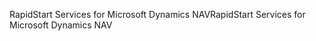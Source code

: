<span data-ttu-id="c4cb9-101">RapidStart Services for Microsoft Dynamics NAV</span><span class="sxs-lookup"><span data-stu-id="c4cb9-101">RapidStart Services for Microsoft Dynamics NAV</span></span>